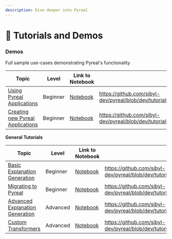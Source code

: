 ```yaml
---
description: Dive deeper into Pyreal
---
```


# 🍎 Tutorials and Demos

### **Demos**

Full sample use-cases demonstrating Pyreal's functionality

<table data-view="cards"><thead><tr><th>Topic</th><th>Level</th><th data-hidden>Link to Notebook</th><th data-hidden data-card-target data-type="content-ref"></th></tr></thead><tbody><tr><td><a href="https://github.com/sibyl-dev/pyreal/blob/dev/tutorials/demos/demo1_student_performance.ipynb">Using Pyreal Applications</a></td><td>Beginner</td><td><a href="https://github.com/sibyl-dev/pyreal/blob/dev/tutorials/demos/demo1_student_performance.ipynb">Notebook</a></td><td><a href="https://github.com/sibyl-dev/pyreal/blob/dev/tutorials/demos/demo1_student_performance.ipynb">https://github.com/sibyl-dev/pyreal/blob/dev/tutorials/demos/demo1_student_performance.ipynb</a></td></tr><tr><td><a href="https://github.com/sibyl-dev/pyreal/blob/dev/tutorials/demos/demo2_housing.ipynb">Creating new Pyreal Applications</a></td><td>Beginner</td><td><a href="https://github.com/sibyl-dev/pyreal/blob/dev/tutorials/demos/demo2_housing.ipynb">Notebook</a></td><td><a href="https://github.com/sibyl-dev/pyreal/blob/dev/tutorials/demos/demo2_housing.ipynb">https://github.com/sibyl-dev/pyreal/blob/dev/tutorials/demos/demo2_housing.ipynb</a></td></tr></tbody></table>

**General Tutorials**

<table data-view="cards"><thead><tr><th>Topic</th><th>Level</th><th data-hidden>Link to Notebook</th><th data-hidden data-card-target data-type="content-ref"></th></tr></thead><tbody><tr><td><a href="https://github.com/sibyl-dev/pyreal/blob/dev/tutorials/basic_explanation_generation.ipynb">Basic Explanation Generation</a></td><td>Beginner</td><td><a href="https://github.com/sibyl-dev/pyreal/blob/dev/tutorials/basic_explanation_generation.ipynb">Notebook</a></td><td><a href="https://github.com/sibyl-dev/pyreal/blob/dev/tutorials/basic_explanation_generation.ipynb">https://github.com/sibyl-dev/pyreal/blob/dev/tutorials/basic_explanation_generation.ipynb</a></td></tr><tr><td><a href="https://github.com/sibyl-dev/pyreal/blob/dev/tutorials/migrating_to_pyreal.ipynb">Migrating to Pyreal </a></td><td>Beginner</td><td><a href="https://github.com/sibyl-dev/pyreal/blob/dev/tutorials/migrating_to_pyreal.ipynb">Notebook</a></td><td><a href="https://github.com/sibyl-dev/pyreal/blob/dev/tutorials/migrating_to_pyreal.ipynb">https://github.com/sibyl-dev/pyreal/blob/dev/tutorials/migrating_to_pyreal.ipynb</a></td></tr><tr><td><a href="https://github.com/sibyl-dev/pyreal/blob/dev/tutorials/advanced_explanation_generation.ipynb">Advanced Explanation Generation</a></td><td>Advanced</td><td><a href="https://github.com/sibyl-dev/pyreal/blob/dev/tutorials/advanced_explanation_generation.ipynb">Notebook</a></td><td><a href="https://github.com/sibyl-dev/pyreal/blob/dev/tutorials/advanced_explanation_generation.ipynb">https://github.com/sibyl-dev/pyreal/blob/dev/tutorials/advanced_explanation_generation.ipynb</a></td></tr><tr><td><a href="https://github.com/sibyl-dev/pyreal/blob/dev/tutorials/custom_transformers.ipynb">Custom Transformers</a></td><td>Advanced</td><td><a href="https://github.com/sibyl-dev/pyreal/blob/dev/tutorials/custom_transformers.ipynb">Notebook</a></td><td><a href="https://github.com/sibyl-dev/pyreal/blob/dev/tutorials/custom_transformers.ipynb">https://github.com/sibyl-dev/pyreal/blob/dev/tutorials/custom_transformers.ipynb</a></td></tr></tbody></table>
